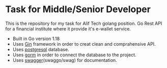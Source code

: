 # Task for Middle/Senior Developer
This is the repository for my task for Alif Tech golang position. Go Rest API for a financial institute where it provide it's e-wallet service. 
- Built in Go version 1.18
- Uses [Gin](https://github.com/gin-gonic/gin) framework in order to creat clean and comprahensive API.
- Uses [postgresql](www.postgresql.org) database.
- Uses [gorm](https://github.com/jinzhu/gorm) in order to connect the database to the project.
- Uses [swagger](https://github.com/swaggo/swag)(swaggo/swag) for documentation.